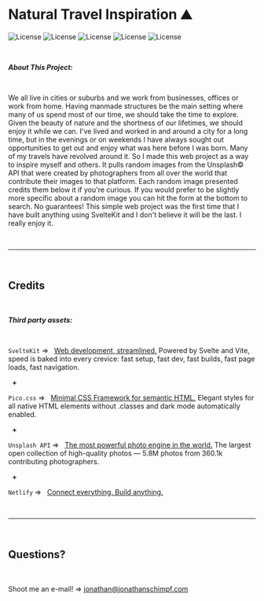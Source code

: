 # Natural Travel Inspiration ⛰️

  
![License](https://img.shields.io/static/v1?label=Language&message=JavaScript&color=yellow)
![License](https://img.shields.io/static/v1?label=Language&message=HTML5&color=orange) ![License](https://img.shields.io/static/v1?label=Language&message=CSS3&color=blue) ![License](https://img.shields.io/static/v1?label=Framework&message=SvelteKit&color=green) 
![License](https://img.shields.io/static/v1?label=Framework&message=Pico.css&color=yellow)

<p>&nbsp;<p>

<strong><em>About This Project:</strong></em>

<p>&nbsp;<p>

We all live in cities or suburbs and we work from businesses, offices or work from home. Having manmade structures be the main setting where many of us spend most of our time, we should take the time to explore. Given the beauty of nature and the shortness of our lifetimes, we should enjoy it while we can. I've lived and worked in and around a city for a long time, but in the evenings or on weekends I have always sought out opportunities to get out and enjoy what was here before I was born. Many of my travels have revolved around it. So I made this web project as a way to inspire myself and others. It pulls random images from the Unsplash© API that were created by photographers from all over the world that contribute their images to that platform. Each random image presented credits them below it if you're curious. If you would prefer to be slightly more specific about a random image you can hit the form at the bottom to search. No guarantees! This simple web project was the first time that I have built anything using SvelteKit and I don't believe it will be the last. I really enjoy it.

<p>&nbsp;<p>

------
<p>&nbsp;<p>

## Credits

<p>&nbsp;<p>

<strong><em>Third party assets:</strong></em>

<p>&nbsp;</p>

`SvelteKit` =>‏‏‎ ‎ ‏‏‎ ‎[Web development, streamlined.](https://kit.svelte.dev/) Powered by Svelte and Vite, speed is baked into every crevice: fast setup, fast dev, fast builds, fast page loads, fast navigation.

<p>&nbsp;‏‏‎‏‏‎ ‎<strong>+</strong></p>

`Pico.css` =>‏‏‎ ‎ ‏‏‎ ‎[Minimal CSS Framework for semantic HTML.](https://picocss.com/) Elegant styles for all native HTML elements without .classes and dark mode automatically enabled.

<p>&nbsp;‏‏‎‏‏‎ ‎<strong>+</strong></p>

`Unsplash API` =>‏‏‎ ‎ ‏‏‎ ‎[The most powerful photo engine in the world.](https://unsplash.com/developers) The largest open collection of high-quality photos — 5.8M photos from 360.1k contributing photographers.

<p>&nbsp;‏‏‎‏‏‎ ‎<strong>+</strong></p>

`Netlify` =>‏‏‎ ‎ ‏‏‎ ‎[Connect everything. Build anything.](https://www.netlify.com/)

<p>&nbsp;<p>

---

<p>&nbsp;<p>

## Questions?

<p>&nbsp;<p>

Shoot me an e-mail! => jonathan@jonathanschimpf.com

<p>&nbsp;<p>
